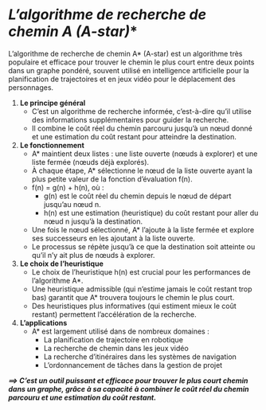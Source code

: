 # **L’algorithme de recherche de chemin A* (A-star)**
L’algorithme de recherche de chemin A* (A-star) est un algorithme très populaire et efficace pour trouver le chemin le plus court entre deux points dans un graphe pondéré, souvent utilisé en intelligence artificielle pour la planification de trajectoires et en jeux vidéo pour le déplacement des personnages.
1. **Le principe général**  
    * C’est un algorithme de recherche informée, c’est-à-dire qu’il utilise des informations supplémentaires pour guider la recherche.
    * Il combine le coût réel du chemin parcouru jusqu’à un nœud donné et une estimation du coût restant pour atteindre la destination.
2. **Le fonctionnement**
    * A* maintient deux listes : une liste ouverte (nœuds à explorer) et une liste fermée (nœuds déjà explorés).
    * À chaque étape, A* sélectionne le nœud de la liste ouverte ayant la plus petite valeur de la fonction d’évaluation f(n).
    * f(n) = g(n) + h(n), où :
        * g(n) est le coût réel du chemin depuis le nœud de départ jusqu’au nœud n.
        * h(n) est une estimation (heuristique) du coût restant pour aller du nœud n jusqu’à la destination.
    * Une fois le nœud sélectionné, A* l’ajoute à la liste fermée et explore ses successeurs en les ajoutant à la liste ouverte.
    * Le processus se répète jusqu’à ce que la destination soit atteinte ou qu’il n’y ait plus de nœuds à explorer.
3. **Le choix de l’heuristique**
    * Le choix de l’heuristique h(n) est crucial pour les performances de l’algorithme A*.
    * Une heuristique admissible (qui n’estime jamais le coût restant trop bas) garantit que A* trouvera toujours le chemin le plus court.
    * Des heuristiques plus informatives (qui estiment mieux le coût restant) permettent l’accélération de la recherche.
4. **L’applications**
    * A* est largement utilisé dans de nombreux domaines :
        * La planification de trajectoire en robotique
        * La recherche de chemin dans les jeux vidéo
        * La recherche d’itinéraires dans les systèmes de navigation
        * L’ordonnancement de tâches dans la gestion de projet

_**⟹ C’est un outil puissant et efficace pour trouver le plus court chemin dans un graphe, grâce à sa capacité à combiner le coût réel du chemin parcouru et une estimation du coût restant.**_
